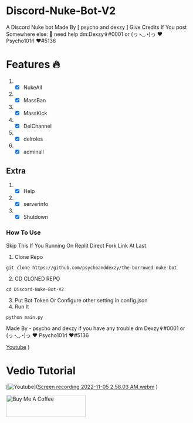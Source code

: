 # Discord-Nuke-Bot-V2
A Discord Nuke bot Made By [ psycho and dexzy ]  Give Credits If You post Somewhere else: 🖕
need help dm:Dexzy✞#0001 or (っ◔◡◔)っ ♥ Psycho101rl ♥#5136 



# Features 🔥
1. -[x] NukeAll
2. -[x] MassBan
3. -[x] MassKick
4. -[x] DelChannel
5. -[x] delroles
6. -[x] adminall

## Extra
1. -[x] Help
2. -[x] serverinfo
3. -[x] Shutdown

### How To Use
Skip This If You Running On Replit Direct Fork Link At Last
1. Clone Repo
```
git clone https://github.com/psychoanddexzy/the-borrowed-nuke-bot
```
2. CD CLONED REPO
```
cd Discord-Nuke-Bot-V2
```
3. Put Bot Token Or Configure other setting in config.json
4. Run It
```
python main.py 
```


Made By - psycho and dexzy if you have any trouble dm Dexzy✞#0001 or (っ◔◡◔)っ ♥ Psycho101rl ♥#5136

[Youtube](https://m.youtube.com/channel/UCziMP_zNYRQNlNxcK6jaAiw)
)


# Vedio Tutorial 
[![Youtube]([https://m.youtube.com/channel/UCziMP_zNYRQNlNxcK6jaAiw)]([Screen recording 2022-11-05 2.58.03 AM.webm](https://user-images.githubusercontent.com/117510114/200114708-f0dae488-25c9-4cd3-82ce-1b5fec26d2c4.webm)
)

<a href="https://www.buymeacoffee.com/AshOp" target="_blank"><img src="https://cdn.buymeacoffee.com/buttons/v2/default-yellow.png" alt="Buy Me A Coffee" style="height: 60px !important;width: 217px !important;" ></a>
